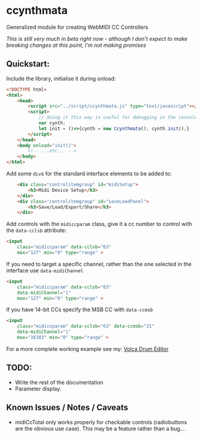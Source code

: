 # ccynthmata
 Generalized module for creating WebMIDI CC Controllers

 *This is still very much in beta right now - although I don't expect to make breaking changes at this point, I'm not making promises*

## Quickstart:
Include the library, initialise it during onload:

```html
<!DOCTYPE html>
<html>
    <head>
        <script src="../script/ccynthmata.js" type="text/javascript"></script>
        <script>
            // doing it this way is useful for debugging in the console as you can call on the cynth object
            var cynth;
            let init = ()=>{cynth = new Ccynthmata(); cynth.init();}
        </script>
    </head>
    <body onload="init()">
        <!-- ...etc... -->
    </body>
</html>
```

Add some `div`s for the standard interface elements to be added to:

```html
    <div class="controlitemgroup" id="midiSetup">
        <h3>Midi Device Setup</h3>
    </div>
    <div class="controlitemgroup" id="saveLoadPanel">
        <h3>Save/Load/Export/Share</h3>
    </div>
```

Add controls with the `midiccparam` class, give it a cc number to control with the `data-cclsb` attribute:

```html
<input 
    class="midiccparam" data-cclsb="63"
    max="127" min="0" type="range" >
```

If you need to target a specific channel, rather than the one selected in the interface use `data-midiChannel`

```html
<input 
    class="midiccparam" data-cclsb="63"
    data-midiChannel="1" 
    max="127" min="0" type="range" >
```

If you have 14-bit CCs specify the MSB CC with `data-ccmsb`

```html
<input 
    class="midiccparam" data-cclsb="63" data-ccmsb="31"
    data-midiChannel="1" 
    max="16383" min="0" type="range" >
```

For a more complete working example see my: [Volca Drum Editor](https://github.com/synthmata/synthmata.github.io/tree/master/volca-drum)

## TODO:
* Write the rest of the documentation
* Parameter display.

## Known Issues / Notes / Caveats
* midiCcTotal only works properly for checkable controls (radiobuttons are the obvious use case). This may be a feature rather than a bug...